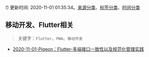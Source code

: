 :alarm_clock: 更新时间: 2020-11-01 01:35:34。[来源分类](../README.md)、[标签分类](../TAGS.md)、[时间分类](../TIMELINE.md)

## 移动开发、Flutter相关


> 关键字：`Flutter`、`PWA`、`移动开发`



- [2020-11-01-Pigeon：Flutter-多端接口一致性以及规范化管理实践](https://toutiao.io/k/yeyymvu) 